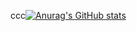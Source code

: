 ccc[![Anurag's GitHub stats](https://github-readme-stats.vercel.app/api?username=69ShadesOfPeanut&count_private=true&show_icons=true)](https://github.com/anuraghazra/github-readme-stats)
